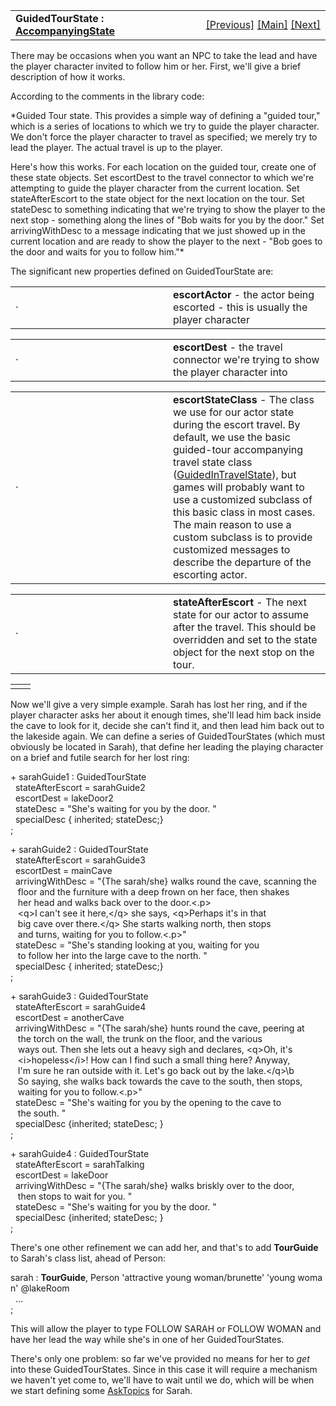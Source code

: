 <table width="100%" data-border="0" data-cellspacing="0"
data-cellpadding="3" data-bgcolor="#C0C0C0">
<colgroup>
<col style="width: 50%" />
<col style="width: 50%" />
</colgroup>
<tbody>
<tr>
<td style="text-align: left;"><strong>GuidedTourState : <a
href="accompanyingstate.htm">AccompanyingState</a><br />
</strong></td>
<td style="text-align: right;"><a
href="accompanyingintravelstate.htm">[Previous]</a> <a
href="generalintroduction.htm">[Main]</a> <a
href="guidedintravelstate.htm">[Next]</a></td>
</tr>
</tbody>
</table>

  
There may be occasions when you want an NPC to take the lead and have
the player character invited to follow him or her. First, we'll give a
brief description of how it works.  
  
According to the comments in the library code:  
  
*Guided Tour state. This provides a simple way of defining a "guided
tour," which is a series of locations to which we try to guide the
player character. We don't force the player character to travel as
specified; we merely try to lead the player. The actual travel is up to
the player.  
  
Here's how this works. For each location on the guided tour, create one
of these state objects. Set escortDest to the travel connector to which
we're attempting to guide the player character from the current
location. Set stateAfterEscort to the state object for the next location
on the tour. Set stateDesc to something indicating that we're trying to
show the player to the next stop - something along the lines of "Bob
waits for you by the door." Set arrivingWithDesc to a message indicating
that we just showed up in the current location and are ready to show the
player to the next - "Bob goes to the door and waits for you to follow
him."*  
  
The significant new properties defined on GuidedTourState are:  
  

<table data-border="0" data-cellpadding="0" data-cellspacing="0">
<colgroup>
<col style="width: 50%" />
<col style="width: 50%" />
</colgroup>
<tbody>
<tr data-valign="top">
<td width="14"><strong></strong>·<strong></strong></td>
<td><strong>escortActor</strong> - the actor being escorted - this is
usually the player character  <br />
</td>
</tr>
</tbody>
</table>

<table data-border="0" data-cellpadding="0" data-cellspacing="0">
<colgroup>
<col style="width: 50%" />
<col style="width: 50%" />
</colgroup>
<tbody>
<tr data-valign="top">
<td width="14"><strong></strong>·<strong></strong></td>
<td><strong>escortDest</strong> - the travel connector we're trying to
show the player character into  <br />
</td>
</tr>
</tbody>
</table>

<table data-border="0" data-cellpadding="0" data-cellspacing="0">
<colgroup>
<col style="width: 50%" />
<col style="width: 50%" />
</colgroup>
<tbody>
<tr data-valign="top">
<td width="14"><strong></strong>·<strong></strong></td>
<td><strong>escortStateClass</strong> - The class we use for our actor
state during the escort travel. By default, we use the basic guided-tour
accompanying travel state class (<a
href="guidedintravelstate.htm">GuidedInTravelState</a>), but games will
probably want to use a customized subclass of this basic class in most
cases. The main reason to use a custom subclass is to provide customized
messages to describe the departure of the escorting actor.  <br />
</td>
</tr>
</tbody>
</table>

<table data-border="0" data-cellpadding="0" data-cellspacing="0">
<colgroup>
<col style="width: 50%" />
<col style="width: 50%" />
</colgroup>
<tbody>
<tr data-valign="top">
<td width="14"><strong></strong>·<strong></strong></td>
<td><strong>stateAfterEscort</strong> - The next state for our actor to
assume after the travel. This should be overridden and set to the state
object for the next stop on the tour.  <br />
</td>
</tr>
</tbody>
</table>

|     |     |
|-----|-----|
|     |     |

  
Now we'll give a very simple example. Sarah has lost her ring, and if
the player character asks her about it enough times, she'll lead him
back inside the cave to look for it, decide she can't find it, and then
lead him back out to the lakeside again. We can define a series of
GuidedTourStates (which must obviously be located in Sarah), that define
her leading the playing character on a brief and futile search for her
lost ring:  
  
+ sarahGuide1 : GuidedTourState  
  stateAfterEscort = sarahGuide2  
  escortDest = lakeDoor2  
  stateDesc = "She's waiting for you by the door. "  
  specialDesc { inherited; stateDesc;}  
;  
  
+ sarahGuide2 : GuidedTourState  
  stateAfterEscort = sarahGuide3  
  escortDest = mainCave  
  arrivingWithDesc = "{The sarah/she} walks round the cave, scanning the  
   floor and the furniture with a deep frown on her face, then shakes  
   her head and walks back over to the door.\<.p\>  
   \<q\>I can't see it here,\</q\> she says, \<q\>Perhaps it's in that  
   big cave over there.\</q\> She starts walking north, then stops  
   and turns, waiting for you to follow.\<.p\>"  
  stateDesc = "She's standing looking at you, waiting for you  
   to follow her into the large cave to the north. "  
  specialDesc { inherited; stateDesc;}   
;  
  
+ sarahGuide3 : GuidedTourState  
  stateAfterEscort = sarahGuide4  
  escortDest = anotherCave  
  arrivingWithDesc = "{The sarah/she} hunts round the cave, peering at  
   the torch on the wall, the trunk on the floor, and the various  
   ways out. Then she lets out a heavy sigh and declares, \<q\>Oh, it's  
   \<i\>hopeless\</i\>! How can I find such a small thing here? Anyway,  
   I'm sure he ran outside with it. Let's go back out by the lake.\</q\>\b  
   So saying, she walks back towards the cave to the south, then stops,  
   waiting for you to follow.\<.p\>"  
  stateDesc = "She's waiting for you by the opening to the cave to  
   the south. "  
  specialDesc {inherited; stateDesc; }  
;  
  
+ sarahGuide4 : GuidedTourState  
  stateAfterEscort = sarahTalking  
  escortDest = lakeDoor  
  arrivingWithDesc = "{The sarah/she} walks briskly over to the door,  
   then stops to wait for you. "  
  stateDesc = "She's waiting for you by the door. "  
  specialDesc {inherited; stateDesc; }  
;  
  
There's one other refinement we can add her, and that's to add
**TourGuide** to Sarah's class list, ahead of Person:  
  
sarah : **TourGuide**, Person 'attractive young woman/brunette' 'young woman' @lakeRoom  
  ...  
;  
  
This will allow the player to type FOLLOW SARAH or FOLLOW WOMAN and have
her lead the way while she's in one of her GuidedTourStates.  
  
There's only one problem: so far we've provided no means for her to
*get* into these GuidedTourStates. Since in this case it will require a
mechanism we haven't yet come to, we'll have to wait until we do, which
will be when we start defining some [AskTopics](asktopic.htm) for
Sarah.  

